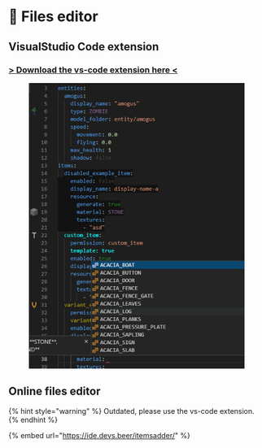 # 📄 Files editor

## VisualStudio Code extension

### [> Download the vs-code extension here <](https://marketplace.visualstudio.com/items?itemName=LoneDev.ia-vscode)&#x20;

<figure><img src=".gitbook/assets/image.png" alt=""><figcaption></figcaption></figure>

## Online files editor

{% hint style="warning" %}
Outdated, please use the vs-code extension.
{% endhint %}

{% embed url="https://ide.devs.beer/itemsadder/" %}
